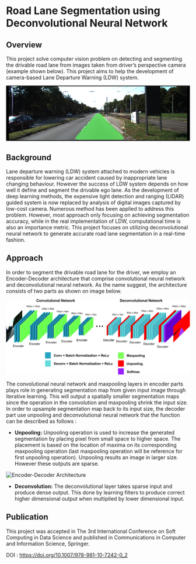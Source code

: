 # Road Lane Segmentation using Deconvolutional Neural Network

## Overview
This project solve computer vision problem on detecting and segmenting the drivable road lane from images taken from driver’s perspective camera (example shown below). This project aims to help the development of camera-based Lane Departure Warning (LDW) system. 

![Road Lane Segmentation](masked-output.png)


## Background
Lane departure warning (LDW) system attached to modern vehicles is responsible for lowering car accident caused by inappropriate lane changing behaviour. However the success of LDW system depends on how well it define and segment the drivable ego lane. As the development of deep learning methods, the expensive light detection and ranging (LIDAR) guided system is now replaced by analysis of digital images captured by low-cost camera. Numerous method has been applied to address this problem. However, most approach only focusing on achieving segmentation accuracy, while in the real implementation of LDW, computational time is also an importance metric. This project focuses on utilizing deconvolutional neural network to generate accurate road lane segmentation in a real-time fashion.

## Approach
In order to segment the drivable road lane for the driver, we employ an Encoder-Decoder architecture that comprise convolutional neural network and deconvolutional neural network. As the name suggest, the architecture consists of two parts as shown on image below. 

![Encoder-Decoder Architecture](architecture.jpg)

The convolutional neural network and maxpooling layers in encoder parts plays role in generating segmentation map from given input image through iterative learning. This will output a spatially smaller segmentation maps since the operation in the convolution and maxpooling shrink the input size. In order to upsample segmentation map back to its input size, the decoder part use unpooling and deconvolutional neural network that the function can be described as follows : 

- **Unpooling:**
Unpooling operation is used to increase the generated segmentation by placing pixel from small space to higher space. The placement is based on the location of maxima on its corresponding maxpooling operation (last maxpooling operation will be reference for first unpooling operation). Unpooling results an image in larger size. However these outputs are sparse.

![Encoder-Decoder Architecture](operations.jpg)

- **Deconvolution:**
The deconvolutional layer takes sparse input and produce dense output. This done by learning filters to produce correct higher dimensional output when multiplied by lower dimensional input.

## Publication
This project was accepted in The 3rd International Conference on Soft Computing in Data Science and published in Communications in Computer and Information Science, Springer.

DOI :  https://doi.org/10.1007/978-981-10-7242-0_2